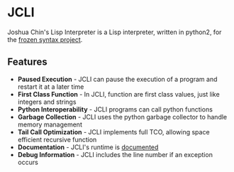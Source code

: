 JCLI
====

Joshua Chin's Lisp Interpreter is a Lisp interpreter, written in python2, for the [frozen syntax project](https://github.com/Shriken/frozen-syntax).

Features
--------

* **Paused Execution** - JCLI can pause the execution of a program and restart it at a later time
* **First Class Function** - In JCLI, function are first class values, just like integers and strings
* **Python Interoperability** - JCLI programs can call python functions
* **Garbage Collection** - JCLI uses the python garbage collector to handle memory management
* **Tail Call Optimization** - JCLI implements full TCO, allowing space efficient recursive function
* **Documentation** - JCLI's runtime is [documented](https://github.com/Joshua-Chin/jcli/blob/frozen-syntax/documentation.md)
* **Debug Information** - JCLI includes the line number if an exception occurs
